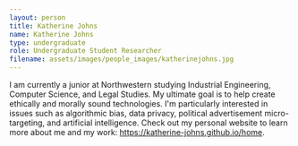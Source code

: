```yaml
---
layout: person
title: Katherine Johns
name: Katherine Johns
type: undergraduate
role: Undergraduate Student Researcher
filename: assets/images/people_images/katherinejohns.jpg
---
```

I am currently a junior at Northwestern studying Industrial Engineering, Computer Science, and Legal Studies. My ultimate goal is to help create ethically and morally sound technologies. I'm particularly interested in issues such as algorithmic bias, data privacy, political advertisement micro-targeting, and artificial intelligence. Check out my personal website to learn more about me and my work: <a href="https://katherine-johns.github.io/home" target="_blank">https://katherine-johns.github.io/home</a>.
